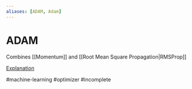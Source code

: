 ```yaml
---
aliases: [ADAM, Adam]
---
```

# ADAM

Combines [[Momentum]] and [[Root Mean Square Propagation|RMSProp]]

[Explanation](https://www.geeksforgeeks.org/intuition-of-adam-optimizer/#:~:text=Adam%20optimizer%20involves%20a%20combination,minima%20in%20a%20faster%20pace.)

#machine-learning
#optimizer
#incomplete